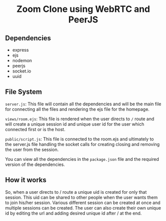 <div align='center'>
    <h1>Zoom Clone using WebRTC and PeerJS</h1>
</div>

## Dependencies ##

- express
- ejs
- nodemon
- peerjs
- socket.io
- uuid
## File System ##

`server.js`: This file will contain all the dependencies and will be the main file for connecting all the files and rendering the ejs file for the homepage.

`views/room.ejs`: This file is rendered when the user directs to `/` route and will create a unique session id and unique user id for the user which connected first or is the host.

`public/script.js`: This file is connected to the room.ejs and ultimately to the server.js file handling the socket calls for creating closing and removing the user from the session.

You can view all the dependencies in the `package.json` file and the required version of the dependencies.

## How it works ##

So, when a user directs to / route a unique uid is created for only that session. This uid can be shared to other people when the user wants them to join his/her session. Various different session can be created at once and multiple sessions can be created.
The user can also create their own unique id by editing the url and adding desired unique id after / at the end.
